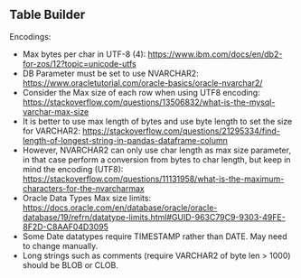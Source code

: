 ## Table Builder

Encodings:
- Max bytes per char in UTF-8 (4): https://www.ibm.com/docs/en/db2-for-zos/12?topic=unicode-utfs
- DB Parameter must be set to use NVARCHAR2: https://www.oracletutorial.com/oracle-basics/oracle-nvarchar2/
- Consider the Max size of each row when using UTF8 encoding: https://stackoverflow.com/questions/13506832/what-is-the-mysql-varchar-max-size
- It is better to use max length of bytes and use byte length to set the size for VARCHAR2: https://stackoverflow.com/questions/21295334/find-length-of-longest-string-in-pandas-dataframe-column
- However, NVARCHAR2 can only use char length as max size parameter, in that case perform a conversion from bytes to char length,
but keep in mind the encoding (UTF8): https://stackoverflow.com/questions/11131958/what-is-the-maximum-characters-for-the-nvarcharmax
- Oracle Data Types Max size limits: https://docs.oracle.com/en/database/oracle/oracle-database/19/refrn/datatype-limits.html#GUID-963C79C9-9303-49FE-8F2D-C8AAF04D3095
- Some Date datatypes require TIMESTAMP rather than DATE. May need to change manually.
- Long strings such as comments (require VARCHAR2 of byte len > 1000) should be BLOB or CLOB.